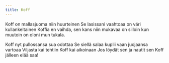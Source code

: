 ```yaml
---
title: Koff
---
```


Koff on mallasjuoma niin 
huurteinen Se lasissani 
vaahtoaa on väri 
kullankeltainen Koffia en 
vaihda, sen kans niin mukavaa 
on silloin kun muutoin on oloni 
mun tukala.

Koff nyt pullossansa sua
odottaa Se siellä salaa kuplii 
vaan juojaansa vartoaa Viljasta 
kai tehtiin Koff kai aikoinaan Jos 
löydät sen ja nautit sen Koff 
jälleen elää saa!